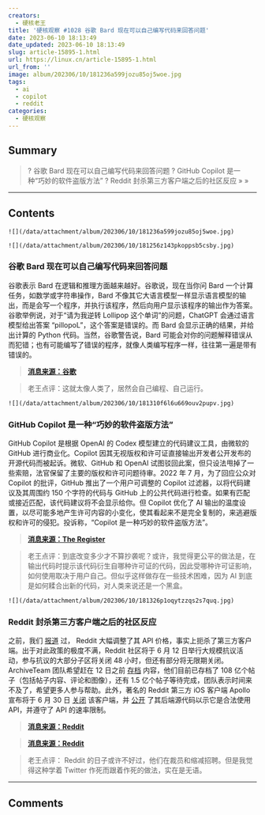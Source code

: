 ```yaml
---
creators:
  - 硬核老王
title: '硬核观察 #1028 谷歌 Bard 现在可以自己编写代码来回答问题'
date: 2023-06-10 18:13:49
date_updated: 2023-06-10 18:13:49
slug: article-15895-1.html
url: https://linux.cn/article-15895-1.html
url_from: ''
image: album/202306/10/181236a599jozu85oj5woe.jpg
tags:
  - ai
  - copilot
  - reddit
categories:
  - 硬核观察
---
```


## Summary

> ? 谷歌 Bard 现在可以自己编写代码来回答问题
> ? GitHub Copilot 是一种“巧妙的软件盗版方法”
> ? Reddit 封杀第三方客户端之后的社区反应
> » 
> »

***

<!-- more -->

## Contents

`![](/data/attachment/album/202306/10/181236a599jozu85oj5woe.jpg)`

`![](/data/attachment/album/202306/10/181256z143pkoppsb5csby.jpg)`

### 谷歌 Bard 现在可以自己编写代码来回答问题

谷歌表示 Bard 在逻辑和推理方面越来越好。谷歌说，现在当你问 Bard 一个计算任务，如数学或字符串操作，Bard 不像其它大语言模型一样显示语言模型的输出，而是会写一个程序，并执行该程序，然后向用户显示该程序的输出作为答案。谷歌举例说，对于“请为我逆转 Lollipop 这个单词”的问题，ChatGPT 会通过语言模型给出答案 “pillopoL”，这个答案是错误的。而 Bard 会显示正确的结果，并给出计算的 Python 代码。当然，谷歌警告说，Bard 可能会对你的问题解释错误从而犯错；也有可能编写了错误的程序，就像人类编写程序一样，往往第一遍是带有错误的。

> 
> **[消息来源：谷歌](https://blog.google/technology/ai/bard-improved-reasoning-google-sheets-export/)**
> 
> 
> 

> 
> 老王点评：这就太像人类了，居然会自己编程、自己运行。
> 
> 
> 

`![](/data/attachment/album/202306/10/181310f6l6u669ouv2pupv.jpg)`

### GitHub Copilot 是一种“巧妙的软件盗版方法”

GitHub Copilot 是根据 OpenAI 的 Codex 模型建立的代码建议工具，由微软的 GitHub 进行商业化。Copilot 因其无视版权和许可证直接输出开发者公开发布的开源代码而被起诉。微软、GitHub 和 OpenAI 试图驳回此案，但只设法甩掉了一些索赔，法官保留了主要的版权和许可问题待审。2022 年 7 月，为了回应公众对 Copilot 的批评，GitHub 推出了一个用户可调整的 Copilot 过滤器，以将代码建议及其周围约 150 个字符的代码与 GitHub 上的公共代码进行检查。如果有匹配或接近匹配，该代码建议将不会显示给你。但 Copilot 优化了 AI 输出的温度设置，以尽可能多地产生许可内容的小变化，使其看起来不是完全复制的，来逃避版权和许可的侵犯。投诉称，“Copilot 是一种巧妙的软件盗版方法”。

> 
> **[消息来源：The Register](https://www.theregister.com/2023/06/09/github_copilot_lawsuit/)**
> 
> 
> 

> 
> 老王点评：到底改变多少才不算抄袭呢？或许，我觉得更公平的做法是，在输出代码时提示该代码衍生自哪种许可证的代码，因此受哪种许可证影响，如何使用取决于用户自己。但似乎这样做存在一些技术困难，因为 AI 到底是如何糅合出新的代码，对人类来说还是一个黑盒。
> 
> 
> 

`![](/data/attachment/album/202306/10/181326p1oqytzzqs2s7quq.jpg)`

### Reddit 封杀第三方客户端之后的社区反应

之前，我们 [报道](https://linux.cn/article-15871-1.html) 过， Reddit 大幅调整了其 API 价格，事实上扼杀了第三方客户端。出于对此政策的极度不满，Reddit 社区将于 6 月 12 日举行大规模抗议活动，参与抗议的大部分子区将关闭 48 小时，但还有部分将无限期关闭。ArchiveTeam 团队希望赶在 12 日之前 [存档](https://www.reddit.com/r/DataHoarder/comments/142l1i0/archiveteam_has_saved_over_108_billion_reddit/) 内容，他们目前已存档了 108 亿个帖子（包括帖子内容、评论和图像），还有 1.5 亿个帖子等待完成，团队表示时间来不及了，希望更多人参与帮助。此外，著名的 Reddit 第三方 iOS 客户端 Apollo 宣布将于 6 月 30 日 [关闭](https://www.reddit.com/r/apolloapp/comments/144f6xm/apollo_will_close_down_on_june_30th_reddits/) 该客户端，并 [公开](https://github.com/christianselig/apollo-backend) 了其后端源代码以示它是合法使用 API，并遵守了 API 的速率限制。

> 
> **[消息来源：Reddit](https://www.reddit.com/r/DataHoarder/comments/142l1i0/archiveteam_has_saved_over_108_billion_reddit/)**
> 
> 
> 

> 
> **[消息来源：Reddit](https://www.reddit.com/r/apolloapp/comments/144f6xm/apollo_will_close_down_on_june_30th_reddits/)**
> 
> 
> 

> 
> 老王点评： Reddit 的日子或许不好过，他们在裁员和缩减招聘。但是我觉得这种学着 Twitter 作死而跟着作死的做法，实在是无语。
> 
> 
>

***

## Comments
